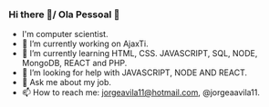 ### Hi there 👋/ Ola Pessoal 👋 


- I'm computer scientist.
- 🔭 I’m currently working on AjaxTi.
- 🌱 I’m currently learning HTML, CSS. JAVASCRIPT, SQL, NODE, MongoDB, REACT and  PHP. 
- 🤔 I’m looking for help with JAVASCRIPT, NODE AND REACT.
- 💬 Ask me about my job.
- 📫 How to reach me: jorgeavila11@hotmail.com, @jorgeaavila11.



